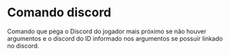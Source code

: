 # Comando discord
Comando que pega o Discord do jogador mais próximo se não houver argumentos e o discord do ID informado nos argumentos se possuir linkado no discord.
